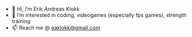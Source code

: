 - 👋 Hi, I’m Erik Andreas Klokk
- 👀 I’m interested in coding, videogames (especially fps games), strength training
- 📫 Reach me @ eaklokk@gmail.com

